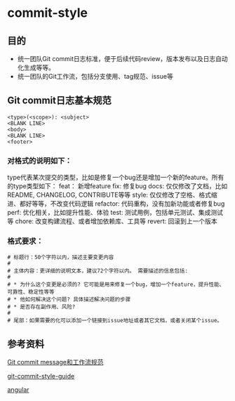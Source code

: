 # commit-style

## 目的
- 统一团队Git commit日志标准，便于后续代码review，版本发布以及日志自动化生成等等。
- 统一团队的Git工作流，包括分支使用、tag规范、issue等

## Git commit日志基本规范
```git
<type>(<scope>): <subject>
<BLANK LINE>
<body>
<BLANK LINE>
<footer>
```

### 对格式的说明如下：
type代表某次提交的类型，比如是修复一个bug还是增加一个新的feature。所有的type类型如下：
feat： 新增feature
fix: 修复bug
docs: 仅仅修改了文档，比如README, CHANGELOG, CONTRIBUTE等等
style: 仅仅修改了空格、格式缩进、都好等等，不改变代码逻辑
refactor: 代码重构，没有加新功能或者修复bug
perf: 优化相关，比如提升性能、体验
test: 测试用例，包括单元测试、集成测试等
chore: 改变构建流程、或者增加依赖库、工具等
revert: 回滚到上一个版本

### 格式要求：
```
# 标题行：50个字符以内，描述主要变更内容
#
# 主体内容：更详细的说明文本，建议72个字符以内。 需要描述的信息包括:
#
# * 为什么这个变更是必须的? 它可能是用来修复一个bug，增加一个feature，提升性能、可靠性、稳定性等等
# * 他如何解决这个问题? 具体描述解决问题的步骤
# * 是否存在副作用、风险? 
#
# 尾部：如果需要的化可以添加一个链接到issue地址或者其它文档，或者关闭某个issue。
```

## 参考资料
[Git commit message和工作流规范](https://ivweb.io/topic/58ba702bdb35a9135d42f83d)

[git-commit-style-guide](https://github.com/iv-web/git-commit-style-guide)

[angular](https://github.com/angular/angular/commits/master)
